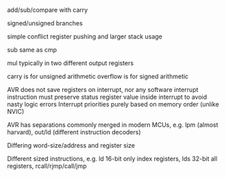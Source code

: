<!-- SPDX-License-Identifier: zlib-acknowledgement -->
add/sub/compare with carry

signed/unsigned branches

simple conflict register pushing and larger stack usage

sub same as cmp

mul typically in two different output registers

carry is for unsigned arithmetic
overflow is for signed arithmetic

AVR does not save registers on interrupt, nor any software interrupt instruction
must preserve status register value inside interrupt to avoid nasty logic errors
Interrupt priorities purely based on memory order (unlike NVIC)

AVR has separations commonly merged in modern MCUs, 
e.g. lpm (almost harvard), out/ld (different instruction decoders)

Differing word-size/address and register size

Different sized instructions, e.g. ld 16-bit only index registers, lds 32-bit all registers, rcall/rjmp/call/jmp
